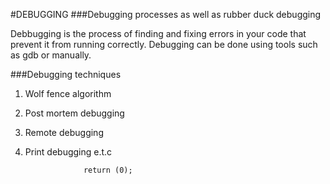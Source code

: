 #DEBUGGING
###Debugging processes as well as rubber duck debugging

Debbugging is the process of finding and fixing errors in your code that prevent it from running correctly.
Debugging can  be done using tools such as gdb or manually.

###Debugging techniques

1. Wolf fence algorithm
2. Post mortem debugging
3. Remote debugging
4. Print debugging e.t.c
   
                  	return (0);
